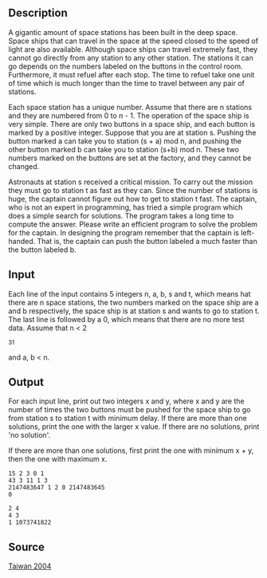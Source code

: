 <h2>Description</h2><p>A gigantic amount of space stations has been built in the deep space. Space ships that can travel in the space at the speed closed to the speed of light are also available. Although space ships can travel extremely fast, they cannot go directly from any station to any other station. The stations it can go depends on the numbers labeled on the buttons in the control room. Furthermore, it must refuel after each stop. The time to refuel take one unit of time which is much longer than the time to travel between any pair of stations.
</p>
Each space station has a unique number. Assume that there are n stations and they are numbered from 0 to n - 1. The operation of the space ship is very simple. There are only two buttons in a space ship, and each button is marked by a positive integer. Suppose that you are at station s. Pushing the button marked a can take you to station (s + a) mod n, and pushing the other button marked b can take you to station (s+b) mod n. These two numbers marked on the buttons are set at the factory, and they cannot be changed.

Astronauts at station s received a critical mission. To carry out the mission they must go to station t as fast as they can. Since the number of stations is huge, the captain cannot figure out how to get to station t fast. The captain, who is not an expert in programming, has tried a simple program which does a simple search for solutions. The program takes a long time to compute the answer. Please write an efficient program to solve the problem for the captain. In designing the program remember that the captain is left-handed. That is, the captain can push the button labeled a  much faster than the button labeled b.<h2>Input</h2><p>Each line of the input contains 5 integers n, a, b, s and t, which means hat there are n space stations, the two numbers marked on the space ship are a and b respectively, the space ship is at station s and wants to go to station t. The last line is followed by a 0, which means that there are no more test data. Assume that n &lt; 2</p><sup>31</sup><p> and a, b &lt; n.
</p><h2>Output</h2><p>For each input line, print out two integers x and y, where x and y are the number of times the two buttons must be pushed for the space ship to go from station s to station t with minimum delay. If there are more than one solutions, print the one with the larger x value. If there are no solutions, print 'no solution'.
</p>If there are more than one solutions, first print the one with minimum x + y, then the one with maximum x.<pre><code class="language-input1">15 2 3 0 1
43 3 11 1 3
2147483647 1 2 0 2147483645
0</code></pre><pre><code class="language-output1">2 4
4 3
1 1073741822</code></pre><h2>Source</h2><a href="searchproblem?field=source&amp;key=Taiwan+2004">Taiwan 2004</a>